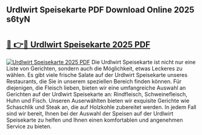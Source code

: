 ## Urdlwirt Speisekarte PDF Download Online 2025 s6tyN

# <h2><a href="http://gcalqr.nevu.top/?p=Urdlwirt+Speisekarte">🔗 👉🔴 Urdlwirt Speisekarte 2025 PDF</a></h2>

[![Urdlwirt Speisekarte 2025 PDF](https://i.imgur.com/dBaPXMq.png)](http://gcalqr.nevu.top/?p=Urdlwirt+Speisekarte)
Die Urdlwirt Speisekarte ist nicht nur eine Liste von Gerichten, sondern auch die Möglichkeit, etwas Leckeres zu wählen. Es gibt viele frische Salate auf der Urdlwirt Speisekarte unseres Restaurants, die Sie in unserem speziellen Bereich finden können. Für diejenigen, die Fleisch lieben, bieten wir eine umfangreiche Auswahl an Gerichten auf der Urdlwirt Speisekarte an: Rindfleisch, Schweinefleisch, Huhn und Fisch. Unseren Auserwählten bieten wir exquisite Gerichte wie Schaschlik und Steak an, die auf Holzkohle zubereitet werden. In jedem Fall sind wir bereit, Ihnen bei der Auswahl der Speisen auf der Urdlwirt Speisekarte zu helfen und Ihnen einen komfortablen und angenehmen Service zu bieten.
